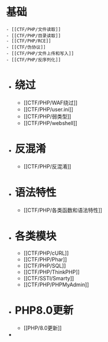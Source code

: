 # 基础
	- [[CTF/PHP/文件读取]]
	- [[CTF/PHP/目录读取]]
	- [[CTF/PHP/RCE]]
	- [[CTF/伪协议]]
	- [[CTF/PHP/文件上传和写入]]
	- [[CTF/PHP/反序列化]]
- # 绕过
	- [[CTF/PHP/WAF绕过]]
	- [[CTF/PHP/user.ini]]
	- [[CTF/PHP/弱类型]]
	- [[CTF/PHP/webshell]]
- # 反混淆
	- [[CTF/PHP/反混淆]]
- # 语法特性
	- [[CTF/PHP/各类函数和语法特性]]
- # 各类模块
	- [[CTF/PHP/cURL]]
	- [[CTF/PHP/Phar]]
	- [[CTF/PHP/SQL]]
	- [[CTF/PHP/ThinkPHP]]
	- [[CTF/SSTI/Smarty]]
	- [[CTF/PHP/PHPMyAdmin]]
- # PHP8.0更新
	- [[PHP/8.0更新]]
-